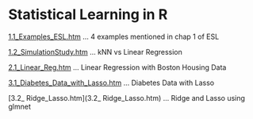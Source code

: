 # Statistical Learning in R

[1.1_Examples_ESL.htm](1.1_Examples_ESL.htm) ... 4 examples mentioned in chap 1 of ESL

[1.2_SimulationStudy.htm](1.2_SimulationStudy.htm) ... kNN vs Linear Regression

[2.1_Linear_Reg.htm](2.1_Linear_Reg.htm) ... Linear Regression with Boston Housing Data

[3.1_Diabetes_Data_with_Lasso.htm](3.1_Diabetes_Data_with_Lasso.htm) ... Diabetes Data with Lasso

[3.2_ Ridge_Lasso.htm](3.2_ Ridge_Lasso.htm) ... Ridge and Lasso using glmnet
